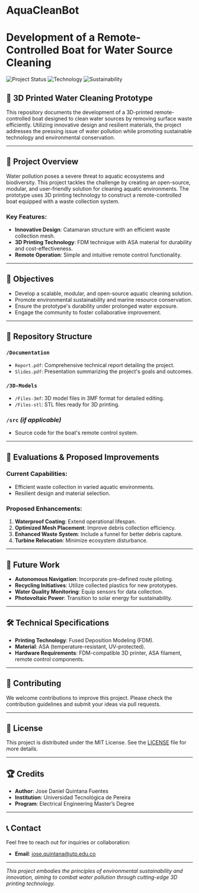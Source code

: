 # AquaCleanBot

# Development of a Remote-Controlled Boat for Water Source Cleaning

![Project Status](https://img.shields.io/badge/Status-Prototype-blue)
![Technology](https://img.shields.io/badge/Technology-3D%20Printing-green)
![Sustainability](https://img.shields.io/badge/SDG-14%20Life%20Below%20Water-lightblue)

## 🌊 3D Printed Water Cleaning Prototype

This repository documents the development of a 3D-printed remote-controlled boat designed to clean water sources by removing surface waste efficiently. Utilizing innovative design and resilient materials, the project addresses the pressing issue of water pollution while promoting sustainable technology and environmental conservation.

---

## 📝 Project Overview

Water pollution poses a severe threat to aquatic ecosystems and biodiversity. This project tackles the challenge by creating an open-source, modular, and user-friendly solution for cleaning aquatic environments. The prototype uses 3D printing technology to construct a remote-controlled boat equipped with a waste collection system.

### Key Features:

- **Innovative Design**: Catamaran structure with an efficient waste collection mesh.
- **3D Printing Technology**: FDM technique with ASA material for durability and cost-effectiveness.
- **Remote Operation**: Simple and intuitive remote control functionality.

---

## 🎯 Objectives

- Develop a scalable, modular, and open-source aquatic cleaning solution.
- Promote environmental sustainability and marine resource conservation.
- Ensure the prototype's durability under prolonged water exposure.
- Engage the community to foster collaborative improvement.

---

## 📂 Repository Structure

### `/Documentation`
- `Report.pdf`: Comprehensive technical report detailing the project.
- `Slides.pdf`: Presentation summarizing the project's goals and outcomes.

### `/3D-Models`
- `/Files-3mf`: 3D model files in 3MF format for detailed editing.
- `/Files-stl`: STL files ready for 3D printing.

### `/src` *(if applicable)*
- Source code for the boat's remote control system.

---

## 🔬 Evaluations & Proposed Improvements

### Current Capabilities:
- Efficient waste collection in varied aquatic environments.
- Resilient design and material selection.

### Proposed Enhancements:
1. **Waterproof Coating**: Extend operational lifespan.
2. **Optimized Mesh Placement**: Improve debris collection efficiency.
3. **Enhanced Waste System**: Include a funnel for better debris capture.
4. **Turbine Relocation**: Minimize ecosystem disturbance.

---

## 🚀 Future Work

- **Autonomous Navigation**: Incorporate pre-defined route piloting.
- **Recycling Initiatives**: Utilize collected plastics for new prototypes.
- **Water Quality Monitoring**: Equip sensors for data collection.
- **Photovoltaic Power**: Transition to solar energy for sustainability.

---

## 🛠 Technical Specifications

- **Printing Technology**: Fused Deposition Modeling (FDM).
- **Material**: ASA (temperature-resistant, UV-protected).
- **Hardware Requirements**: FDM-compatible 3D printer, ASA filament, remote control components.

---

## 🤝 Contributing

We welcome contributions to improve this project. Please check the contribution guidelines and submit your ideas via pull requests.

---

## 📄 License

This project is distributed under the MIT License. See the [LICENSE](LICENSE) file for more details.

---

## 🏆 Credits

- **Author**: Jose Daniel Quintana Fuentes  
- **Institution**: Universidad Tecnológica de Pereira  
- **Program**: Electrical Engineering Master’s Degree  

---

## 📞 Contact

Feel free to reach out for inquiries or collaboration:
- **Email**: jose.quintana@utp.edu.co

---

*This project embodies the principles of environmental sustainability and innovation, aiming to combat water pollution through cutting-edge 3D printing technology.*

